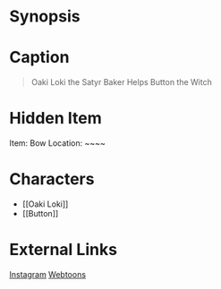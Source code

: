 # Synopsis


# Caption
> Oaki Loki the Satyr Baker Helps Button the Witch

# Hidden Item
Item: Bow
Location: ~~~~

# Characters
* [[Oaki Loki]]
* [[Button]]

# External Links
[Instagram](https://www.instagram.com/p/B6dgn-QDEM-/)
[Webtoons](https://www.webtoons.com/en/challenge/twistwood-tales/25-oaki-loki-the-satyr-baker/viewer?title_no=344740&episode_no=28)